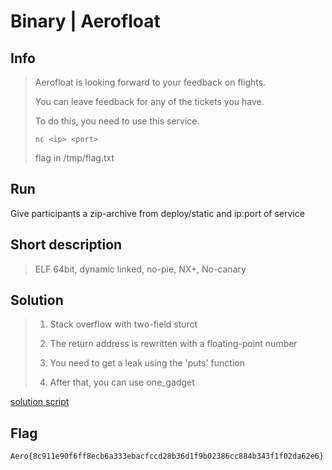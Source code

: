 ﻿# Binary | Aerofloat

## Info

> Aerofloat is looking forward to your feedback on flights.
>
> You can leave feedback for any of the tickets you have.
>
> To do this, you need to use this service.
>
> `nc <ip> <port>` 
>
> flag in /tmp/flag.txt

## Run

Give participants a zip-archive from deploy/static and ip:port of service

## Short description

> ELF 64bit, dynamic linked, no-pie, NX+, No-canary

## Solution

> 1. Stack overflow with two-field sturct
>
> 2. The return address is rewritten with a floating-point number
> 
> 3. You need to get a leak using the 'puts' function
>
> 4. After that, you can use one_gadget
> 

[solution script](solve/exploit.py)

## Flag

`Aero{8c911e90f6ff8ecb6a333ebacfccd28b36d1f9b02386cc884b343f1f02da62e6}`
